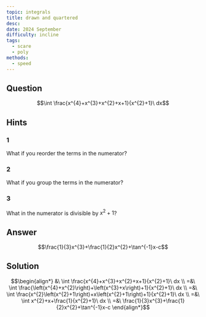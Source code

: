 ```yaml
---
topic: integrals
title: drawn and quartered
desc: 
date: 2024 September
difficulty: incline
tags:
  - scare
  - poly
methods:
  - speed
---
```



## Question
```math
\int \frac{x^{4}+x^{3}+x^{2}+x+1}{x^{2}+1}\ dx
```


## Hints

### 1
What if you reorder the terms in the numerator?

### 2
What if you group the terms in the numerator?

### 3
What in the numerator is divisible by $x^2 + 1$?


## Answer
```math
\frac{1}{3}x^{3}+\frac{1}{2}x^{2}+\tan^{-1}x-c
```


## Solution

```math
\begin{align*}
  &\ \int \frac{x^{4}+x^{3}+x^{2}+x+1}{x^{2}+1}\ dx
  \\ =&\ \int \frac{\left(x^{4}+x^{2}\right)+\left(x^{3}+x\right)+1}{x^{2}+1}\ dx
  \\ =&\ \int \frac{x^{2}\left(x^{2}+1\right)+x\left(x^{2}+1\right)+1}{x^{2}+1}\ dx
  \\ =&\ \int x^{2}+x+\frac{1}{x^{2}+1}\ dx
  \\ =&\ \frac{1}{3}x^{3}+\frac{1}{2}x^{2}+\tan^{-1}x-c
\end{align*}
```
